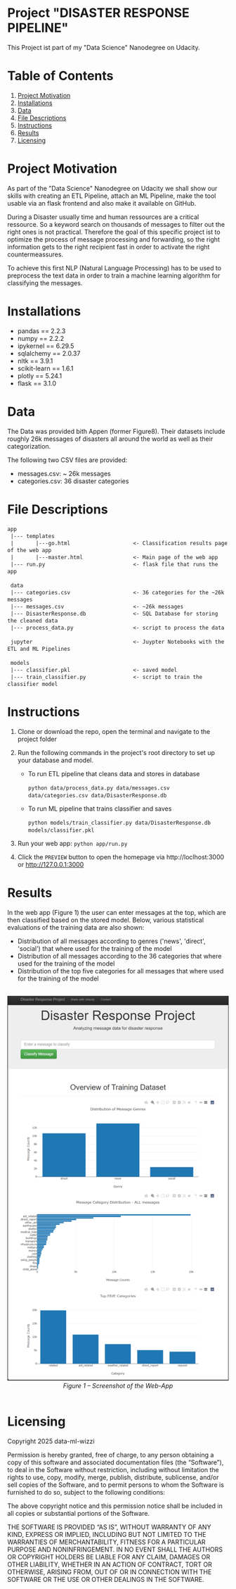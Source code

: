 # Project "DISASTER RESPONSE PIPELINE"
This Project ist part of my "Data Science" Nanodegree on Udacity.

# Table of Contents

1. [Project Motivation](#motivation)
2. [Installations](#installations)
2. [Data](#data)
3. [File Descriptions](#files)
4. [Instructions](#instructions)
5. [Results](#results)
6. [Licensing](#licensing)


# Project Motivation <a name="motivation"></a>
As part of the "Data Science" Nanodegree on Udacity we shall show our skills with creating an ETL Pipeline, attach an ML Pipeline, make the tool usable via an flask frontend and also make it available on GitHub.

During a Disaster usually time and human ressources are a critical ressource. So a keyword search on thousands of messages to filter out the right ones is not practical. Therefore the goal of this specific project ist to optimize the process of message processing and forwarding, so the right information gets to the right recipient fast in order to activate the right countermeassures.

To achieve this first NLP (Natural Language Processing) has to be used to preprocess the text data in order to train a machine learning algorithm for classifying the messages.

# Installations <a name="installations"></a>

<ul>
    <li>pandas          == 2.2.3
    <li>numpy           == 2.2.2
    <li>ipykernel       == 6.29.5
    <li>sqlalchemy      == 2.0.37
    <li>nltk            == 3.9.1
    <li>scikit-learn    == 1.6.1
    <li>plotly          == 5.24.1
    <li>flask           == 3.1.0
</ul>

# Data <a name="data"></a>
The Data was provided bith Appen (former Figure8). Their datasets include roughly 26k messages of disasters all around the world as well as their categorization. </br>

The following two CSV files are provided:</br>

<ul>
  <li>messages.csv: ~ 26k messages
  <li>categories.csv: 36 disaster categories 
</ul>

# File Descriptions <a name="files"></a>

```
app
 |--- templates
 |       |---go.html                    <- Classification results page of the web app
 |       |---master.html                <- Main page of the web app
 |--- run.py                            <- flask file that runs the app

 data
 |--- categories.csv                    <- 36 categories for the ~26k messages
 |--- messages.csv                      <- ~26k messages
 |--- DisasterResponse.db               <- SQL Database for storing the cleaned data
 |--- process_data.py                   <- script to process the data

 jupyter                                <- Juypter Notebooks with the ETL and ML Pipelines

 models
 |--- classifier.pkl                    <- saved model
 |--- train_classifier.py               <- script to train the classifier model
 ```

# Instructions <a name="instructions"></a>

1. Clone or download the repo, open the terminal and navigate to the project folder

2. Run the following commands in the project's root directory to set up your database and model.

    - To run ETL pipeline that cleans data and stores in database</br>

        `python data/process_data.py data/messages.csv data/categories.csv data/DisasterResponse.db`

    - To run ML pipeline that trains classifier and saves</br>
        
        `python models/train_classifier.py data/DisasterResponse.db models/classifier.pkl`

3. Run your web app: `python app/run.py`

4. Click the `PREVIEW` button to open the homepage via http://loclhost:3000 or http://127.0.0.1:3000


# Results <a name="results"></a>
In the web app (Figure 1) the user can enter messages at the top, which are then classified based on the stored model. Below, various statistical evaluations of the training data are also shown:

- Distribution of all messages according to genres ('news', 'direct', 'social') that where used for the training of the model
- Distribution of all messages according to the 36 categories that where used for the training of the model
- Distribution of the top five categories for all messages that where used for the training of the model

<br>
    <div align="center">
	    <img src="https://github.com/data-ml-wizzi/UDACITY_disaster_response_pipeline/blob/main/app/app_screeni.png">
    </div>
    <div align="center">
	    <i>Figure 1 – Screenshot of the Web-App</i>
    </div>
<br>



# Licensing <a name="licensing"></a>
Copyright 2025 data-ml-wizzi

Permission is hereby granted, free of charge, to any person obtaining a copy of this software and associated documentation files (the “Software”), to deal in the Software without restriction, including without limitation the rights to use, copy, modify, merge, publish, distribute, sublicense, and/or sell copies of the Software, and to permit persons to whom the Software is furnished to do so, subject to the following conditions:

The above copyright notice and this permission notice shall be included in all copies or substantial portions of the Software.

THE SOFTWARE IS PROVIDED “AS IS”, WITHOUT WARRANTY OF ANY KIND, EXPRESS OR IMPLIED, INCLUDING BUT NOT LIMITED TO THE WARRANTIES OF MERCHANTABILITY, FITNESS FOR A PARTICULAR PURPOSE AND NONINFRINGEMENT. IN NO EVENT SHALL THE AUTHORS OR COPYRIGHT HOLDERS BE LIABLE FOR ANY CLAIM, DAMAGES OR OTHER LIABILITY, WHETHER IN AN ACTION OF CONTRACT, TORT OR OTHERWISE, ARISING FROM, OUT OF OR IN CONNECTION WITH THE SOFTWARE OR THE USE OR OTHER DEALINGS IN THE SOFTWARE.



